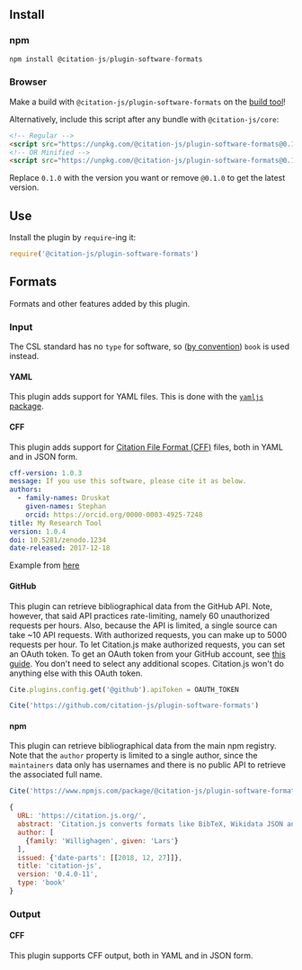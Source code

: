 ## Install

### npm

```js
npm install @citation-js/plugin-software-formats
```

### Browser

Make a build with `@citation-js/plugin-software-formats` on the [build tool](https://juniper-coat.glitch.me)!

Alternatively, include this script after any bundle with `@citation-js/core`:

```html
<!-- Regular -->
<script src="https://unpkg.com/@citation-js/plugin-software-formats@0.1.0/build/citation-software.js"></script>
<!-- OR Minified -->
<script src="https://unpkg.com/@citation-js/plugin-software-formats@0.1.0/build/citation-software.min.js"></script>
```

Replace `0.1.0` with the version you want or remove `@0.1.0` to get the latest version.

## Use

Install the plugin by `require`-ing it:

```js
require('@citation-js/plugin-software-formats')
```

## Formats

Formats and other features added by this plugin.

### Input

The CSL standard has no `type` for software, so ([by convention](https://github.com/citation-style-language/zotero-bits/issues/69)) `book` is used instead.

#### YAML

This plugin adds support for YAML files. This is done with the [`yamljs` package](https://www.npmjs.com/package/yamljs).

#### CFF

This plugin adds support for [Citation File Format (CFF)](http://citation-file-format.github.io/citation-file-format) files, both in YAML and in JSON form.

```yml
cff-version: 1.0.3
message: If you use this software, please cite it as below.
authors:
  - family-names: Druskat
    given-names: Stephan
    orcid: https://orcid.org/0000-0003-4925-7248
title: My Research Tool
version: 1.0.4
doi: 10.5281/zenodo.1234
date-released: 2017-12-18
```

Example from [here](https://github.com/citation-file-format/citation-file-format#example)

#### GitHub

This plugin can retrieve bibliographical data from the GitHub API. Note, however, that said API practices rate-limiting, namely 60 unauthorized requests per hours. Also, because the API is limited, a single source can take ~10 API requests. With authorized requests, you can make up to 5000 requests per hour. To let Citation.js make authorized requests, you can set an OAuth token. To get an OAuth token from your GitHub account, see [this guide](https://help.github.com/articles/creating-a-personal-access-token-for-the-command-line/). You don't need to select any additional scopes. Citation.js won't do anything else with this OAuth token.

```js
Cite.plugins.config.get('@github').apiToken = OAUTH_TOKEN

Cite('https://github.com/citation-js/plugin-software-formats')
```

#### npm

This plugin can retrieve bibliographical data from the main npm registry. Note that the `author` property is limited to a single author, since the `maintainers` data only has usernames and there is no public API to retrieve the associated full name.

```js
Cite('https://www.npmjs.com/package/@citation-js/plugin-software-formats')

{
  URL: 'https://citation.js.org/',
  abstract: 'Citation.js converts formats like BibTeX, Wikidata JSON and ContentMine JSON to CSL-JSON to convert to other formats like APA, Vancouver and back to BibTeX.',
  author: [
    {family: 'Willighagen', given: 'Lars'}
  ],
  issued: {'date-parts': [[2018, 12, 27]]},
  title: 'citation-js',
  version: '0.4.0-11',
  type: 'book'
}
```

### Output

#### CFF

This plugin supports CFF output, both in YAML and in JSON form.
